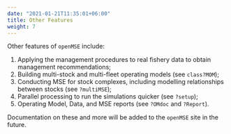 ```yaml
---
date: "2021-01-21T11:35:01+06:00"
title: Other Features
weight: 7
---
```


Other features of `openMSE` include:

1. Applying the management procedures to real fishery data to obtain management recommendations;
2. Building multi-stock and multi-fleet operating models (see `class?MOM`);
3. Conducting MSE for stock complexes, including modelling relationships between stocks (see `?multiMSE`);
4. Parallel processing to run the simulations quicker (see `?setup`);
5. Operating Model, Data, and MSE reports (see `?OMdoc` and `?Report`).

Documentation on these and more will be added to the `openMSE` site in the future.
